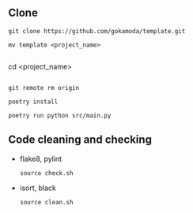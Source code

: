 

## Clone
```
git clone https://github.com/gokamoda/template.git
```

```
mv template <project_name>
```


```

```
cd <project_name>
```
```

```
git remote rm origin
```

```
poetry install
```

```
poetry run python src/main.py
```


## Code cleaning and checking

- flake8, pylint
    ```
    source check.sh
    ```

- isort, black
    ```
    source clean.sh
    ```
